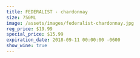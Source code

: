 ```yaml
---
title: FEDERALIST - chardonnay
size: 750ML
image: /assets/images/federalist-chardonnay.jpg
reg_price: $19.99
special_price: $15.99
expiration_date: 2018-09-11 00:00:00 -0600
show_wine: true
---
```


